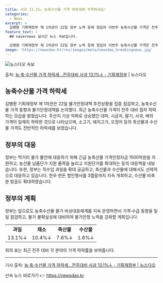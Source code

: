 ```yaml
---
title: 사과 13.1%↓ 농축수산물 가격 하락세에 주목하세요!
categories:
  - News
excerpt: >
  김병환 기획재정부 제 1차관이 22일 정부 노력 등에 힘입어 이번주 농축수산물 가격은 전주 대비 점차 하락하…
feature_text: >
  ## navernews 실시간 뉴스 속보입니다.

  김병환 기획재정부 제 1차관이 22일 정부 노력 등에 힘입어 이번주 농축수산물 가격은 전주 대비 점차 하락하…
image: 'https://newsdao.kr/res/images/meta/newsdao_breakingnews.jpg'
---
```


![뉴스다오 속보](https://newsdao.kr/res/images/meta/newsdao_breakingnews.jpg)

<p>출처: <a href="https://newsdao.kr/3402" rel="dofollow">농·축·수산물 가격 하락세…전주대비 사과 13.1%↓ - 기획재정부</a> | 뉴스다오</p>

<h2 data-ke-size="size26">농축수산물 가격 하락세</h2>
<p data-ke-size="size16">김병환 기획재정부 제 1차관은 22일 물가안정대책 추진상황을 집중 점검하고, 농축수산물 가격 동향과 물가안정대책을 논의했다. 최근 농축수산물 가격이 전주 대비 점차 하락하는 모습을 밝혔습니다. 주산지 기상 악화로 상승했던 대파, 시금치, 딸기, 사과, 배의 가격이 일제히 하락한 것으로 나타났으며, 소고기, 돼지고기, 오징어 등의 축산물과 수산물 가격도 전반적인 하락세를 보였습니다.</p>

<h2 data-ke-size="size26">정부의 대응</h2>
<p data-ke-size="size16">정부는 먹거리 물가 불안에 대응하기 위해 긴급 농축산물 가격안정자금 1500억원을 지원하고, 농산물 납품단가 지원 품목을 늘리고 지원단가를 확대하는 등의 대응책을 내놨습니다. 또한, 정부는 직수입 과일을 확대 공급하고, 축산물과 수산물에 대해서도 선제적으로 대응하고 있습니다. 한우·한돈 할인행사를 3월말까지 지속 개최하고, 수산물 비축분 방출도 확대하였습니다.</p>

<h2 data-ke-size="size26">정부의 계획</h2>
<p data-ke-size="size16">정부는 앞으로도 농축수산물 물가 비상대응체계를 지속 운영하면서 가격·수급 동향을 일일 점검하고, 물가 불확실성에 대비하여 물가안정 노력을 강화할 계획입니다.</p>

<table>
	<tr>
		<td style="text-align: center; height: 17px;"><b>과일</b></td>
		<td style="text-align: center; height: 17px;"><b>채소</b></td>
		<td style="text-align: center; height: 17px;"><b>축산물</b></td>
		<td style="text-align: center; height: 17px;"><b>수산물</b></td>
	</tr>
	<tr>
		<td style="text-align: center; height: 17px;">13.1%↓</td>
		<td style="text-align: center; height: 17px;">10.4%↓</td>
		<td style="text-align: center; height: 17px;">7.6%↓</td>
		<td style="text-align: center; height: 17px;">1.6%↓</td>
	</tr>
</table>

<p data-ke-size="size16">위의 표는 최근 전주 대비 각 분야의 가격 하락률을 보여줍니다.</p>
<hr>
<p data-ke-size="size16">기사 출처: <a href="https://newsdao.kr/3402">농·축·수산물 가격 하락세…전주대비 사과 13.1%↓ - 기획재정부 | 뉴스다오</a></p> 

신속 뉴스 바로가기 👉 <a href="https://newsdao.kr" rel="dofollow">https://newsdao.kr</a>


